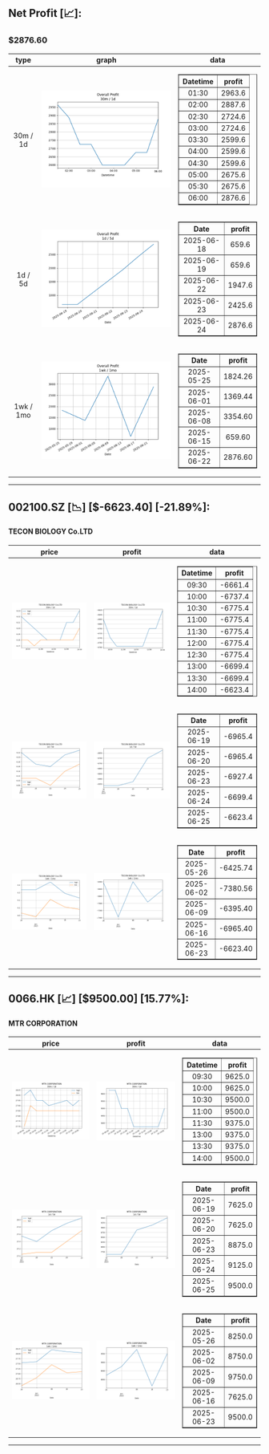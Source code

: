 ## Net Profit [📈]:
### $2876.60
|type|graph|data|
|:---:|:---:|:---:|
|30m / 1d|![net_profit](image/overall_30m-1d.png)|<table border="1" class="dataframe"> <thead> <tr style="text-align: center;"> <th>Datetime</th> <th>profit</th> </tr> </thead> <tbody> <tr> <td>01:30</td> <td>2963.6</td> </tr> <tr> <td>02:00</td> <td>2887.6</td> </tr> <tr> <td>02:30</td> <td>2724.6</td> </tr> <tr> <td>03:00</td> <td>2724.6</td> </tr> <tr> <td>03:30</td> <td>2599.6</td> </tr> <tr> <td>04:00</td> <td>2599.6</td> </tr> <tr> <td>04:30</td> <td>2599.6</td> </tr> <tr> <td>05:00</td> <td>2675.6</td> </tr> <tr> <td>05:30</td> <td>2675.6</td> </tr> <tr> <td>06:00</td> <td>2876.6</td> </tr> </tbody></table>|
|1d / 5d|![net_profit](image/overall_1d-5d.png)|<table border="1" class="dataframe"> <thead> <tr style="text-align: center;"> <th>Date</th> <th>profit</th> </tr> </thead> <tbody> <tr> <td>2025-06-18</td> <td>659.6</td> </tr> <tr> <td>2025-06-19</td> <td>659.6</td> </tr> <tr> <td>2025-06-22</td> <td>1947.6</td> </tr> <tr> <td>2025-06-23</td> <td>2425.6</td> </tr> <tr> <td>2025-06-24</td> <td>2876.6</td> </tr> </tbody></table>|
|1wk / 1mo|![net_profit](image/overall_1wk-1mo.png)|<table border="1" class="dataframe"> <thead> <tr style="text-align: center;"> <th>Date</th> <th>profit</th> </tr> </thead> <tbody> <tr> <td>2025-05-25</td> <td>1824.26</td> </tr> <tr> <td>2025-06-01</td> <td>1369.44</td> </tr> <tr> <td>2025-06-08</td> <td>3354.60</td> </tr> <tr> <td>2025-06-15</td> <td>659.60</td> </tr> <tr> <td>2025-06-22</td> <td>2876.60</td> </tr> </tbody></table>|
---
## 002100.SZ [📉] [$-6623.40] [-21.89%]:
#### TECON BIOLOGY Co.LTD
|price|profit|data|
|:---:|:---:|:---:|
|![price](image/002100.SZ_30m-1d_price.png)|![profit](image/002100.SZ_30m-1d_profit.png)|<table border="1" class="dataframe"> <thead> <tr style="text-align: center;"> <th>Datetime</th> <th>profit</th> </tr> </thead> <tbody> <tr> <td>09:30</td> <td>-6661.4</td> </tr> <tr> <td>10:00</td> <td>-6737.4</td> </tr> <tr> <td>10:30</td> <td>-6775.4</td> </tr> <tr> <td>11:00</td> <td>-6775.4</td> </tr> <tr> <td>11:30</td> <td>-6775.4</td> </tr> <tr> <td>12:00</td> <td>-6775.4</td> </tr> <tr> <td>12:30</td> <td>-6775.4</td> </tr> <tr> <td>13:00</td> <td>-6699.4</td> </tr> <tr> <td>13:30</td> <td>-6699.4</td> </tr> <tr> <td>14:00</td> <td>-6623.4</td> </tr> </tbody></table>|
|![price](image/002100.SZ_1d-5d_price.png)|![profit](image/002100.SZ_1d-5d_profit.png)|<table border="1" class="dataframe"> <thead> <tr style="text-align: center;"> <th>Date</th> <th>profit</th> </tr> </thead> <tbody> <tr> <td>2025-06-19</td> <td>-6965.4</td> </tr> <tr> <td>2025-06-20</td> <td>-6965.4</td> </tr> <tr> <td>2025-06-23</td> <td>-6927.4</td> </tr> <tr> <td>2025-06-24</td> <td>-6699.4</td> </tr> <tr> <td>2025-06-25</td> <td>-6623.4</td> </tr> </tbody></table>|
|![price](image/002100.SZ_1wk-1mo_price.png)|![profit](image/002100.SZ_1wk-1mo_profit.png)|<table border="1" class="dataframe"> <thead> <tr style="text-align: center;"> <th>Date</th> <th>profit</th> </tr> </thead> <tbody> <tr> <td>2025-05-26</td> <td>-6425.74</td> </tr> <tr> <td>2025-06-02</td> <td>-7380.56</td> </tr> <tr> <td>2025-06-09</td> <td>-6395.40</td> </tr> <tr> <td>2025-06-16</td> <td>-6965.40</td> </tr> <tr> <td>2025-06-23</td> <td>-6623.40</td> </tr> </tbody></table>|
---
## 0066.HK [📈] [$9500.00] [15.77%]:
#### MTR CORPORATION
|price|profit|data|
|:---:|:---:|:---:|
|![price](image/0066.HK_30m-1d_price.png)|![profit](image/0066.HK_30m-1d_profit.png)|<table border="1" class="dataframe"> <thead> <tr style="text-align: center;"> <th>Datetime</th> <th>profit</th> </tr> </thead> <tbody> <tr> <td>09:30</td> <td>9625.0</td> </tr> <tr> <td>10:00</td> <td>9625.0</td> </tr> <tr> <td>10:30</td> <td>9500.0</td> </tr> <tr> <td>11:00</td> <td>9500.0</td> </tr> <tr> <td>11:30</td> <td>9375.0</td> </tr> <tr> <td>13:00</td> <td>9375.0</td> </tr> <tr> <td>13:30</td> <td>9375.0</td> </tr> <tr> <td>14:00</td> <td>9500.0</td> </tr> </tbody></table>|
|![price](image/0066.HK_1d-5d_price.png)|![profit](image/0066.HK_1d-5d_profit.png)|<table border="1" class="dataframe"> <thead> <tr style="text-align: center;"> <th>Date</th> <th>profit</th> </tr> </thead> <tbody> <tr> <td>2025-06-19</td> <td>7625.0</td> </tr> <tr> <td>2025-06-20</td> <td>7625.0</td> </tr> <tr> <td>2025-06-23</td> <td>8875.0</td> </tr> <tr> <td>2025-06-24</td> <td>9125.0</td> </tr> <tr> <td>2025-06-25</td> <td>9500.0</td> </tr> </tbody></table>|
|![price](image/0066.HK_1wk-1mo_price.png)|![profit](image/0066.HK_1wk-1mo_profit.png)|<table border="1" class="dataframe"> <thead> <tr style="text-align: center;"> <th>Date</th> <th>profit</th> </tr> </thead> <tbody> <tr> <td>2025-05-26</td> <td>8250.0</td> </tr> <tr> <td>2025-06-02</td> <td>8750.0</td> </tr> <tr> <td>2025-06-09</td> <td>9750.0</td> </tr> <tr> <td>2025-06-16</td> <td>7625.0</td> </tr> <tr> <td>2025-06-23</td> <td>9500.0</td> </tr> </tbody></table>|
---
